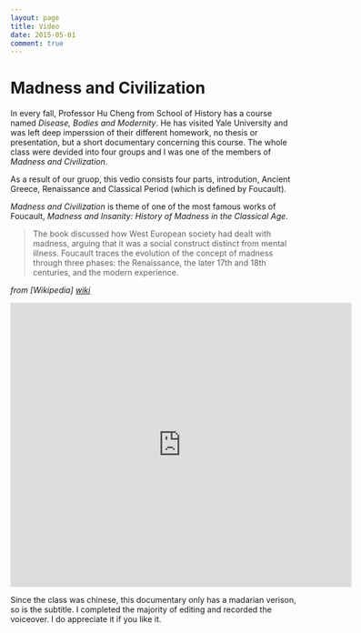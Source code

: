 ```yaml
---
layout: page
title: Video
date: 2015-05-01
comment: true
---
```


# Madness and Civilization

In every fall, Professor Hu Cheng from School of History has a course named *Disease, Bodies and Modernity*. He has visited Yale University and was left deep imperssion of their different homework, no thesis or presentation, but a short documentary concerning this course. The whole class were devided into four groups and I was one of the members of *Madness and Civilization*.

As a result of our gruop, this vedio consists four parts, introdution, Ancient Greece, Renaissance and Classical Period (which is defined by Foucault).

*Madness and Civilization* is theme of one of the most famous works of Foucault, *Madness and Insanity: History of Madness in the Classical Age*.

> The book discussed how West European society had dealt with madness,
> arguing that it was a social construct distinct from mental illness. 
> Foucault traces the evolution of the concept of madness through three phases: 
> the Renaissance, the later 17th and 18th centuries, and the modern experience. 

*from [Wikipedia] [wiki]*

<div align="center">
	<iframe src="http://www.tudou.com/programs/view/html5embed.action?type=0&code=nfLq7n6nnwU&lcode=&resourceId=0_06_05_99" allowtransparency="true" allowfullscreen="true" allowfullscreenInteractive="true" scrolling="no" border="0" frameborder="0" style="width:600px;height:500px;"></iframe>
</div>


Since the class was chinese, this documentary only has a madarian verison, so is the subtitle. I completed the  majority of editing and recorded the voiceover. I do appreciate it if you like it.

[wiki]: https://en.wikipedia.org/wiki/Madness_and_Civilization
